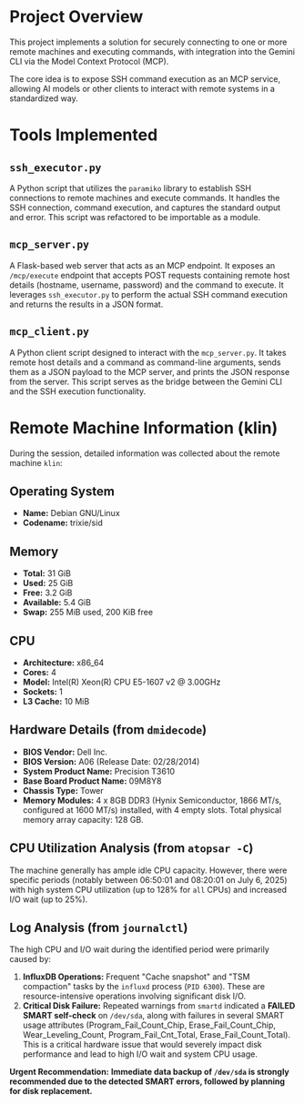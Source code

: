 # Project Overview

This project implements a solution for securely connecting to one or more remote machines and executing commands, with integration into the Gemini CLI via the Model Context Protocol (MCP).

The core idea is to expose SSH command execution as an MCP service, allowing AI models or other clients to interact with remote systems in a standardized way.

# Tools Implemented

## `ssh_executor.py`
A Python script that utilizes the `paramiko` library to establish SSH connections to remote machines and execute commands. It handles the SSH connection, command execution, and captures the standard output and error. This script was refactored to be importable as a module.

## `mcp_server.py`
A Flask-based web server that acts as an MCP endpoint. It exposes an `/mcp/execute` endpoint that accepts POST requests containing remote host details (hostname, username, password) and the command to execute. It leverages `ssh_executor.py` to perform the actual SSH command execution and returns the results in a JSON format.

## `mcp_client.py`
A Python client script designed to interact with the `mcp_server.py`. It takes remote host details and a command as command-line arguments, sends them as a JSON payload to the MCP server, and prints the JSON response from the server. This script serves as the bridge between the Gemini CLI and the SSH execution functionality.

# Remote Machine Information (klin)

During the session, detailed information was collected about the remote machine `klin`:

## Operating System
*   **Name:** Debian GNU/Linux
*   **Codename:** trixie/sid

## Memory
*   **Total:** 31 GiB
*   **Used:** 25 GiB
*   **Free:** 3.2 GiB
*   **Available:** 5.4 GiB
*   **Swap:** 255 MiB used, 200 KiB free

## CPU
*   **Architecture:** x86_64
*   **Cores:** 4
*   **Model:** Intel(R) Xeon(R) CPU E5-1607 v2 @ 3.00GHz
*   **Sockets:** 1
*   **L3 Cache:** 10 MiB

## Hardware Details (from `dmidecode`)
*   **BIOS Vendor:** Dell Inc.
*   **BIOS Version:** A06 (Release Date: 02/28/2014)
*   **System Product Name:** Precision T3610
*   **Base Board Product Name:** 09M8Y8
*   **Chassis Type:** Tower
*   **Memory Modules:** 4 x 8GB DDR3 (Hynix Semiconductor, 1866 MT/s, configured at 1600 MT/s) installed, with 4 empty slots. Total physical memory array capacity: 128 GB.

## CPU Utilization Analysis (from `atopsar -C`)
The machine generally has ample idle CPU capacity. However, there were specific periods (notably between 06:50:01 and 08:20:01 on July 6, 2025) with high system CPU utilization (up to 128% for `all` CPUs) and increased I/O wait (up to 25%).

## Log Analysis (from `journalctl`)
The high CPU and I/O wait during the identified period were primarily caused by:
1.  **InfluxDB Operations:** Frequent "Cache snapshot" and "TSM compaction" tasks by the `influxd` process (`PID 6300`). These are resource-intensive operations involving significant disk I/O.
2.  **Critical Disk Failure:** Repeated warnings from `smartd` indicated a **FAILED SMART self-check** on `/dev/sda`, along with failures in several SMART usage attributes (Program_Fail_Count_Chip, Erase_Fail_Count_Chip, Wear_Leveling_Count, Program_Fail_Cnt_Total, Erase_Fail_Count_Total). This is a critical hardware issue that would severely impact disk performance and lead to high I/O wait and system CPU usage.

**Urgent Recommendation:**
**Immediate data backup of `/dev/sda` is strongly recommended due to the detected SMART errors, followed by planning for disk replacement.**
